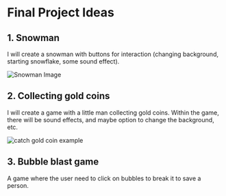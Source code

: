 # Final Project Ideas

## 1. Snowman
I will create a snowman with buttons for interaction (changing background, starting snowflake, some sound effect).

![Snowman Image](https://drive.google.com/file/d/1eX4tmuI6bgMCzAaYjoX1PQWWW49iij-N/view?usp=sharing)


## 2. Collecting gold coins
I will create a game with a little man collecting gold coins. Within the game, there will be sound effects, and maybe option to change the background, etc. 

![catch gold coin example](https://drive.google.com/file/d/1Vo9Gq8NJWx8VlNDLSeTYaZK5aY9FYhko/view?usp=sharing)

## 3. Bubble blast game
A game where the user need to click on bubbles to break it to save a person.


